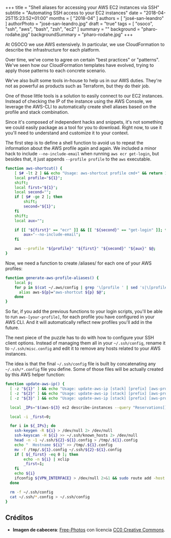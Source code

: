 +++
title = "Shell aliases for accessing your AWS EC2 instances via SSH"
subtitle = "Automating SSH access to your EC2 instances"
date = "2018-04-25T15:23:52+01:00"
months = [ "2018-04" ]
authors = [ "josé-san-leandro" ]
authorPhoto = "josé-san-leandro.jpg"
draft = "true"
tags = [ "osoco", "ssh", "aws", "bash", "zsh", "ec2" ]
summary = ""
background = "pharo-rodahe.jpg"
backgroundSummary = "pharo-rodahe.jpg"
+++

At OSOCO we use AWS extensively. In particular, we use CloudFormation to describe the
infrastructure for each platform.

Over time, we've come to agree on certain "best practices" or "patterns". We've seen
how our CloudFormation templates have evolved, trying to apply those patterns to each
concrete scenario.

We've also built some tools in-house to help us in our AWS duties. They're not as powerful
as products such as Terraform, but they do their job.

One of those little tools is a solution to easily connect to our EC2 instances.
Instead of checking the IP of the instance using the AWS Console, we leverage the AWS-CLI
to automatically create shell aliases based on the profile and stack combination.

Since it's composed of independent hacks and snippets, it's not something we could easily
package as a tool for you to download. Right now, to use it you'll need to understand and
customize it to your context.

The first step is to define a shell function to avoid us to repeat the information about
the AWS profile again and again. We included a minor hack to include `--no-include-email`
when running `aws ecr get-login`, but besides that, it just appends `--profile profile`
to the `aws` executable.

```bash
function aws-shortcut() {
    [ $# -lt 2 ] && echo "Usage: aws-shortcut profile cmd+" && return 1;
    local profile="${1}";
    shift;
    local first="${1}";
    local second="";
    if [ $# -ge 2 ]; then
        shift;
        second="${1}";
    fi
    shift;
    local aux="";

    if [[ "${first}" == "ecr" ]] && [[ "${second}" == "get-login" ]]; then
        aux="--no-include-email";
    fi

    aws --profile "${profile}" "${first}" "${second}" "${aux}" $@;
}
```

Now, we need a function to create /aliases/ for each one of your AWS profiles:
```bash
function generate-aws-profile-aliases() {
    local p;
    for p in $(cat ~/.aws/config | grep '\[profile ' | sed 's|\[profile ||g' | tr -d ']'); do
      alias aws-${p}="aws-shortcut ${p} $@";
    done
}
```

So far, if you add the previous functions to your login scripts, you'll be able to run
`aws-[your-profile]`, for each profile you have configured in your AWS CLI. And it will
automatically reflect new profiles you'll add in the future.

The next piece of the puzzle has to do with how to configure your SSH client options.
Instead of managing them all in your `~/.ssh/config`, rename it to `~/.ssh/misc.config`
and edit it to remove any hosts related to your AWS instances.

The idea is that the final `~/.ssh/config` file is built by concatenating any `~/.ssh/*.config`
file you define. Some of those files will be actually created by this AWS helper function:

```bash
function update-aws-ip() {
  [ -z "${1}" ] && echo "Usage: update-aws-ip [stack] [prefix] [aws-profile]" && return
  [ -z "${2}" ] && echo "Usage: update-aws-ip [stack] [prefix] [aws-profile]" && return
  [ -z "${3}" ] && echo "Usage: update-aws-ip [stack] [prefix] [aws-profile]" && return

  local _IPs="$(aws-${3} ec2 describe-instances --query "Reservations[].Instances[]" | jq ".[] | select(.Tags[].Value | test(\".*${1}.*\"; \"i\")) | .PublicIpAddress" | sort | uniq | grep -v null | tr -d '"' | head -n 1)";

  local -i _first=0;

  for i in ${_IPs}; do
    ssh-keygen -R ${i} > /dev/null 2> /dev/null
    ssh-keyscan -H ${i} >> ~/.ssh/known_hosts 2> /dev/null
    head -n -1 ~/.ssh/${2}-${1}.config > /tmp/.${1}.config
    echo "  Hostname ${i}" >> /tmp/.${1}.config
    mv -f /tmp/.${1}.config ~/.ssh/${2}-${1}.config
    if [ ${_first} -eq 0 ]; then
        echo -n ${i} | xclip
        _first=1;
    fi
    echo ${i}
    ifconfig ${VPN_INTERFACE} > /dev/null 2>&1 && sudo route add -host ${i} tun0
  done

  rm -f ~/.ssh/config
  cat ~/.ssh/*.config > ~/.ssh/config
}

```

## Créditos

- **Imagen de cabecera**: <a href="https://pixabay.com/en/old-lighthouse-la-palma-salinas-1538921/" target="_blank">Free-Photos</a> con licencia <a href="https://creativecommons.org/publicdomain/zero/1.0/deed.en">CC0 Creative Commons</a>.
